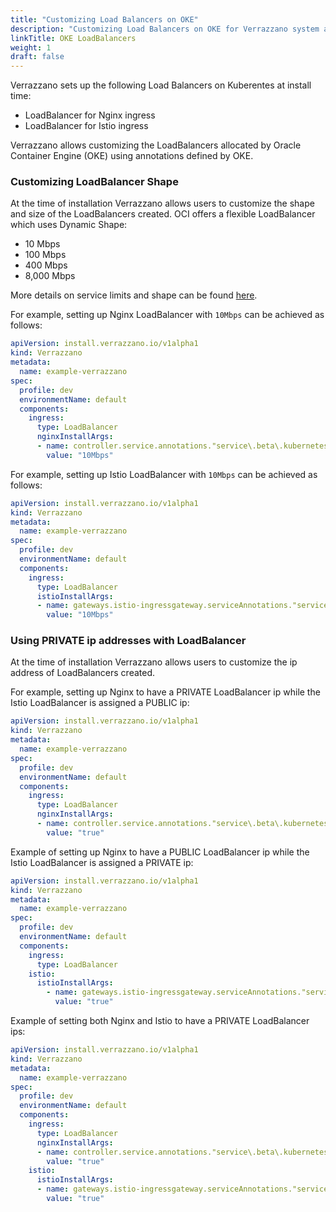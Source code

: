 ```yaml
---
title: "Customizing Load Balancers on OKE"
description: "Customizing Load Balancers on OKE for Verrazzano system and application endpoints"
linkTitle: OKE LoadBalancers
weight: 1
draft: false
---
```


Verrazzano sets up the following Load Balancers on Kuberentes at install time:
* LoadBalancer for Nginx ingress
* LoadBalancer for Istio ingress

Verrazzano allows customizing the LoadBalancers allocated by Oracle Container Engine (OKE) using annotations defined by OKE.

### Customizing LoadBalancer Shape  

At the time of installation Verrazzano allows users to customize the shape and size of the LoadBalancers created. 
OCI offers a flexible LoadBalancer which uses Dynamic Shape: 
* 10 Mbps
* 100 Mbps 
* 400 Mbps
* 8,000 Mbps

More details on service limits and shape can be found [here](https://docs.oracle.com/en-us/iaas/Content/Balance/Tasks/managingloadbalancer.htm#console).

For example, setting up Nginx LoadBalancer with `10Mbps` can be achieved as follows:

```yaml
apiVersion: install.verrazzano.io/v1alpha1
kind: Verrazzano
metadata:
  name: example-verrazzano
spec:
  profile: dev
  environmentName: default
  components:
    ingress:
      type: LoadBalancer
      nginxInstallArgs:
      - name: controller.service.annotations."service\.beta\.kubernetes\.io/oci-load-balancer-shape"
        value: "10Mbps"   
```

For example, setting up Istio LoadBalancer with `10Mbps` can be achieved as follows:

```yaml
apiVersion: install.verrazzano.io/v1alpha1
kind: Verrazzano
metadata:
  name: example-verrazzano
spec:
  profile: dev
  environmentName: default
  components:
    ingress:
      type: LoadBalancer
      istioInstallArgs:
      - name: gateways.istio-ingressgateway.serviceAnnotations."service\.beta\.kubernetes\.io/oci-load-balancer-shape"
        value: "10Mbps" 
```

### Using PRIVATE ip addresses with LoadBalancer

At the time of installation Verrazzano allows users to customize the ip address of LoadBalancers created.

For example, setting up Nginx to have a PRIVATE LoadBalancer ip while the Istio LoadBalancer is assigned a PUBLIC ip:

```yaml
apiVersion: install.verrazzano.io/v1alpha1
kind: Verrazzano
metadata:
  name: example-verrazzano
spec:
  profile: dev
  environmentName: default
  components:
    ingress:
      type: LoadBalancer
      nginxInstallArgs:
      - name: controller.service.annotations."service\.beta\.kubernetes\.io/oci-load-balancer-internal"
        value: "true"    
```

Example of setting up Nginx to have a PUBLIC LoadBalancer ip while the Istio LoadBalancer is assigned a PRIVATE ip:

```yaml
apiVersion: install.verrazzano.io/v1alpha1
kind: Verrazzano
metadata:
  name: example-verrazzano
spec:
  profile: dev
  environmentName: default
  components:
    ingress:
      type: LoadBalancer      
    istio:
      istioInstallArgs:
        - name: gateways.istio-ingressgateway.serviceAnnotations."service\.beta\.kubernetes\.io/oci-load-balancer-internal"
          value: "true"
```

Example of setting both Nginx and Istio to have a PRIVATE LoadBalancer ips:

```yaml
apiVersion: install.verrazzano.io/v1alpha1
kind: Verrazzano
metadata:
  name: example-verrazzano
spec:
  profile: dev
  environmentName: default
  components:
    ingress:
      type: LoadBalancer
      nginxInstallArgs:
      - name: controller.service.annotations."service\.beta\.kubernetes\.io/oci-load-balancer-internal"
        value: "true"
    istio:
      istioInstallArgs:
      - name: gateways.istio-ingressgateway.serviceAnnotations."service\.beta\.kubernetes\.io/oci-load-balancer-internal"
        value: "true"
```
